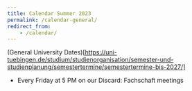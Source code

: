```yaml
---
title: Calendar Summer 2023
permalink: /calendar-general/
redirect_from:
    - /calendar/
---
```



(General University Dates)[https://uni-tuebingen.de/studium/studienorganisation/semester-und-studienplanung/semestertermine/semestertermine-bis-2027/] 

- Every Friday at 5 PM on our Discard: Fachschaft meetings

